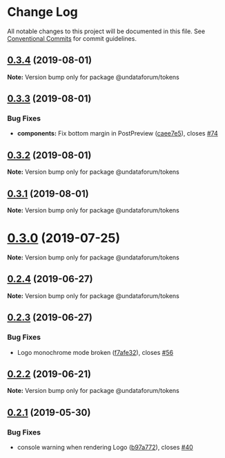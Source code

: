 # Change Log

All notable changes to this project will be documented in this file.
See [Conventional Commits](https://conventionalcommits.org) for commit guidelines.

## [0.3.4](https://github.com/undataforum/components/compare/@undataforum/tokens@0.3.3...@undataforum/tokens@0.3.4) (2019-08-01)

**Note:** Version bump only for package @undataforum/tokens

## [0.3.3](https://github.com/undataforum/components/compare/@undataforum/tokens@0.3.2...@undataforum/tokens@0.3.3) (2019-08-01)

### Bug Fixes

- **components:** Fix bottom margin in PostPreview ([caee7e5](https://github.com/undataforum/components/commit/caee7e5)), closes [#74](https://github.com/undataforum/components/issues/74)

## [0.3.2](https://github.com/undataforum/components/compare/@undataforum/tokens@0.3.1...@undataforum/tokens@0.3.2) (2019-08-01)

**Note:** Version bump only for package @undataforum/tokens

## [0.3.1](https://github.com/undataforum/components/compare/@undataforum/tokens@0.3.0...@undataforum/tokens@0.3.1) (2019-08-01)

**Note:** Version bump only for package @undataforum/tokens

# [0.3.0](https://github.com/undataforum/components/compare/@undataforum/tokens@0.2.4...@undataforum/tokens@0.3.0) (2019-07-25)

**Note:** Version bump only for package @undataforum/tokens

## [0.2.4](https://github.com/undataforum/components/compare/@undataforum/tokens@0.2.3...@undataforum/tokens@0.2.4) (2019-06-27)

**Note:** Version bump only for package @undataforum/tokens

## [0.2.3](https://github.com/undataforum/components/compare/@undataforum/tokens@0.2.2...@undataforum/tokens@0.2.3) (2019-06-27)

### Bug Fixes

- Logo monochrome mode broken ([f7afe32](https://github.com/undataforum/components/commit/f7afe32)), closes [#56](https://github.com/undataforum/components/issues/56)

## [0.2.2](https://github.com/undataforum/components/compare/@undataforum/tokens@0.2.1...@undataforum/tokens@0.2.2) (2019-06-21)

**Note:** Version bump only for package @undataforum/tokens

## [0.2.1](https://github.com/undataforum/components/compare/@undataforum/tokens@0.2.0...@undataforum/tokens@0.2.1) (2019-05-30)

### Bug Fixes

- console warning when rendering Logo ([b97a772](https://github.com/undataforum/components/commit/b97a772)), closes [#40](https://github.com/undataforum/components/issues/40)
